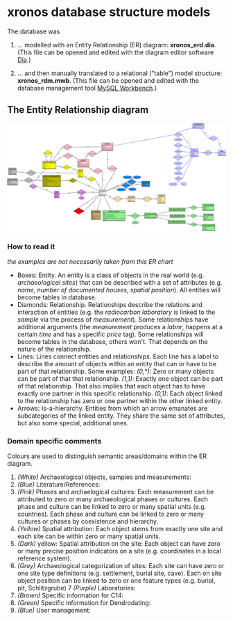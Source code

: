 # xronos database structure models

The database was 

1. ... modelled with an Entity Relationship (ER) diagram: **xronos_erd.dia**. (This file can be opened and edited with the diagram editor software [Dia](http://dia-installer.de/).)  

2. ... and then manually translated to a relational ("table") model structure: **xronos_rdm.mwb**. (This file can be opened and edited with the database management tool [MySQL Workbench](https://www.mysql.com/products/workbench/).) 

## The Entity Relationship diagram

![](xronos_erd.png)

### How to read it

*the examples are not necessarily taken from this ER chart*

- Boxes: Entity. An entity is a class of objects in the real world (e.g. *archaeological sites*) that can be described with a set of attributes (e.g. *name, number of documented houses, spatial position*). All entities will become tables in database.
- Diamonds: Relationship. Relationships describe the relations and interaction of entities (e.g. the *radiocarbon laboratory* is linked to the *sample* via the process of *measurement*). Some relationships have additional arguments (the *measurement* produces a *labnr*, happens at a certain *time* and has a specific *price* tag). Some relationships will become tables in the database, others won't. That depends on the nature of the relationship.
- Lines: Lines connect entities and relationships. Each line has a label to describe the amount of objects within an entity that can or have to be part of that relationship. Some examples: *(0,\*)*: Zero or many objects can be part of that that relationship. *(1,1)*: Exactly one object can be part of that relationship. That also implies that each object has to have exactly one partner in this specific relationship. *(0,1)*: Each object linked to the relationship has zero or one partner within the other linked entity. 
- Arrows: Is-a-hierarchy. Entities from which an arrow emanates are subcategories of the linked entity. They share the same set of attributes, but also some special, additional ones.

### Domain specific comments

Colours are used to distinguish semantic areas/domains within the ER diagram.

1. *(White)* Archaeological objects, samples and measurements: 
2. *(Blue)* Literature/References: 
3. *(Pink)* Phases and archaelogical cultures: Each measurement can be attributed to zero or many archaeological phases or cultures. Each phase and culture can be linked to zero or many spatial units (e.g. countries). Each phase and culture can be linked to zero or many cultures or phases by coexistence and hierarchy.
4. *(Yellow)* Spatial attribution: Each object stems from exactly one site and each site can be within zero or many spatial units.
5. *(Dark)* yellow: Spatial attribution on the site: Each object can have zero or many precise position indicators on a site (e.g. coordinates in a local reference system).
6. *(Grey)* Archaeological categorization of sites: Each site can have zero or one site type definitions (e.g. settlement, burial site, cave). Each on site object position can be linked to zero or one feature types (e.g. burial, pit, Schlitzgrube)
7 *(Purple)* Laboratories:
8. *(Brown)* Specific information for C14: 
9. *(Green)* Specific information for Dendrodating: 
10. *(Blue)* User management: 
